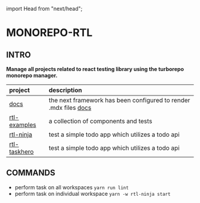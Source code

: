 import Head from "next/head";

<Head>
  <title>MONOREPO-RTL</title>
</Head>

# MONOREPO-RTL

## INTRO

**Manage all projects related to react testing library using the turborepo monorepo manager.**

| project        | description                                                                |
| :------------- | :------------------------------------------------------------------------- |
| [docs]         | the next framework has been configured to render .mdx files [docs][how-to] |
| [rtl-examples] | a collection of components and tests                                       |
| [rtl-ninja]    | test a simple todo app which utilizes a todo api                           |
| [rtl-taskhero] | test a simple todo app which utilizes a todo api                           |

[docs]: http://localhost:3000
[rtl-examples]: http://localhost:3001
[rtl-ninja]: http://localhost:3002
[rtl-taskhero]: http://localhost:3003
[how-to]: https://stackoverflow.com/questions/71864146/using-remark-and-rehype-plugins-with-mdx-in-next-js-with-next-mdx

## COMMANDS

- perform task on all workspaces `yarn run lint`
- perform task on individual workspace `yarn -w rtl-ninja start`
